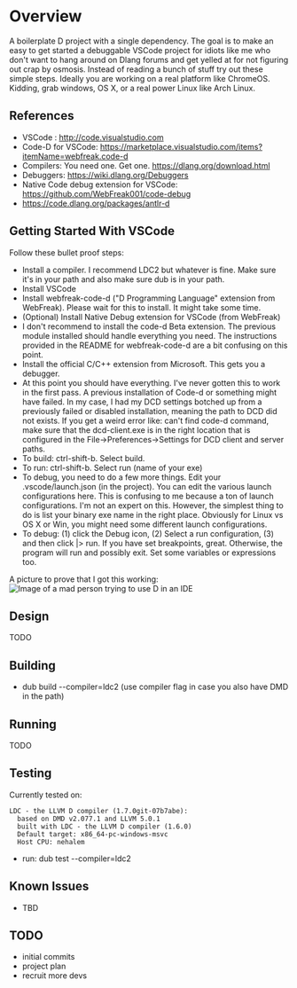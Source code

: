 # Overview

A boilerplate D project with a single dependency.  The goal is to make an easy to get started a debuggable VSCode project for idiots like me who don't want to hang around on Dlang forums and get yelled at for not figuring out crap by osmosis.  Instead of reading a bunch of stuff try out these simple steps.  Ideally you are working on a real platform like ChromeOS.  Kidding, grab windows, OS X, or a real power Linux like Arch Linux.

## References

- VSCode : http://code.visualstudio.com
- Code-D for VSCode: https://marketplace.visualstudio.com/items?itemName=webfreak.code-d
- Compilers: You need one.  Get one.  https://dlang.org/download.html
- Debuggers: https://wiki.dlang.org/Debuggers
- Native Code debug extension for VSCode: https://github.com/WebFreak001/code-debug
- https://code.dlang.org/packages/antlr-d

## Getting Started With VSCode

Follow these bullet proof steps:

* Install a compiler.  I recommend LDC2 but whatever is fine.  Make sure it's in your path and also make sure dub is in your path.
* Install VSCode
* Install webfreak-code-d ("D Programming Language" extension from WebFreak).  Please wait for this to install.  It might take some time.
* (Optional) Install Native Debug extension for VSCode (from WebFreak)
* I don't recommend to install the code-d Beta extension.  The previous module installed should handle everything you need.  The instructions provided in the README for webfreak-code-d are a bit confusing on this point.
* Install the official C/C++ extension from Microsoft.  This gets you a debugger.
* At this point you should have everything.  I've never gotten this to work in the first pass.  A previous installation of Code-d or something might have failed.  In my case, I had my DCD settings botched up from a previously failed or disabled installation, meaning the path to DCD did not exists.  If you get a weird error like: can't find code-d command, make sure that the dcd-client.exe is in the right location that is configured in the File->Preferences->Settings for DCD client and server paths.
* To build: ctrl-shift-b.  Select build.
* To run: ctrl-shift-b.  Select run (name of your exe)
* To debug, you need to do a few more things.  Edit your .vscode/launch.json (in the project).  You can edit the various launch configurations here.  This is confusing to me because a ton of launch configurations.  I'm not an expert on this.  However, the simplest thing to do is list your binary exe name in the right place.  Obviously for Linux vs OS X or Win, you might need some different launch configurations.
* To debug: (1) click the Debug icon, (2) Select a run configuration, (3) and then click |> run.  If you have set breakpoints, great.  Otherwise, the program will run and possibly exit.  Set some variables or expressions too.

A picture to prove that I got this working: ![Image of a mad person trying to use D in an IDE](https://user-images.githubusercontent.com/64202/49914801-86a69f80-fe47-11e8-942e-9b2eb10d6b8d.PNG)

## Design

TODO

## Building

- dub build --compiler=ldc2 (use compiler flag in case you also have DMD in the path)

## Running

TODO
## Testing

Currently tested on:

```
LDC - the LLVM D compiler (1.7.0git-07b7abe):
  based on DMD v2.077.1 and LLVM 5.0.1
  built with LDC - the LLVM D compiler (1.6.0)
  Default target: x86_64-pc-windows-msvc
  Host CPU: nehalem
```

- run: dub test --compiler=ldc2

## Known Issues

- TBD

## TODO

- initial commits
- project plan
- recruit more devs
